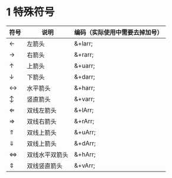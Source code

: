 # 1 特殊符号
|符号	|说明	|编码（实际使用中需要去掉加号）|
|-------|-------|-------------------------|
|←	|左箭头	|&+larr;|
|→	|右箭头	|&+rarr;|
|↑	|上箭头	|&+uarr;|
|↓	|下箭头	|&+darr;|
|↔	|水平箭头	|&+harr;|
|↕	|竖直箭头	|&+varr;|
|⇐	|双线左箭头	|&+lArr;|
|⇒	|双线右箭头	|&+rArr;|
|⇑	|双线上箭头	|&+uArr;|
|⇓	|双线上箭头	|&+dArr;|
|⇔	|双线水平双箭头	|&+hArr;|
|⇕	|双线竖直箭头	|&+vArr;|

<!--stackedit_data:
eyJoaXN0b3J5IjpbMTc5NDQ4ODgxNF19
-->